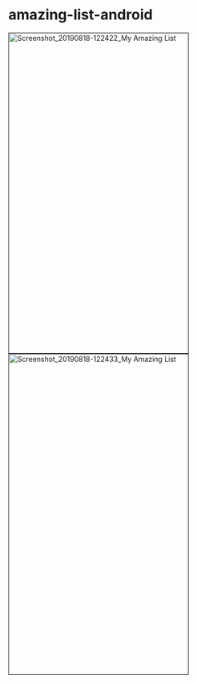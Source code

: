 # amazing-list-android

<a data-flickr-embed="true"  href="" title="Screenshot_20190818-122422_My Amazing List"><img src="https://live.staticflickr.com/65535/48563807127_488212ffa5_z.jpg" width="360" height="640" alt="Screenshot_20190818-122422_My Amazing List"></a>
<a data-flickr-embed="true"  href="" title="Screenshot_20190818-122433_My Amazing List"><img src="https://live.staticflickr.com/65535/48563807042_cd7acab879_z.jpg" width="360" height="640" alt="Screenshot_20190818-122433_My Amazing List"></a>
